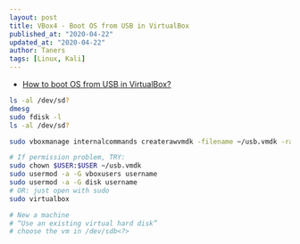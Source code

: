 ```yaml
---
layout: post
title: VBox4 - Boot OS from USB in VirtualBox
published_at: "2020-04-22"
updated_at: "2020-04-22"
author: Taners
tags: [Linux, Kali]
---
```


- [How to boot OS from USB in VirtualBox?](https://www.how2shout.com/how-to/virtualbox-virtual-machine-boot-usb.html)

```bash
ls -al /dev/sd?
dmesg
sudo fdisk -l
ls -al /dev/sd?

sudo vboxmanage internalcommands createrawvmdk -filename ~/usb.vmdk -rawdisk /dev/sd<?>

# If permission problem, TRY:
sudo chown $USER:$USER ~/usb.vmdk
sudo usermod -a -G vboxusers username
sudo usermod -a -G disk username
# OR: just open with sudo
sudo virtualbox

# New a machine
# “Use an existing virtual hard disk”
# choose the vm in /dev/sdb<?>
```
